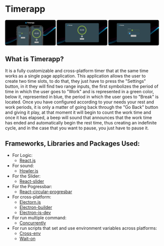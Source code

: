 # Timerapp

![](https://github.com/Andres-Debugger/Timerapp/blob/Development/Mockup/Mockup.png?raw=true)
## What is Timerapp?
It is a fully customizable and cross-platform timer that at the same time works as a single page application. This application allows the user to create two time slots, to do that, they just have to press the "Settings" button, in it they will find two range inputs, the first symbolizes the period of time in which the user goes to "Work" and is represented in a green color, below it, represented in blue, the period in which the user goes to "Break" is located. Once you have configured according to your needs your rest and work periods, it is only a matter of going back through the "Go Back" button and giving it play, at that moment it will begin to count the work time and once it has elapsed, a beep will sound that announces that the work time has ended and automatically begin the rest time, thus creating an indefinite cycle, and in the case that you want to pause, you just have to pause it.
## Frameworks, Libraries and Packages Used:
- For Logic: 
	- [React.js](https://reactjs.org/ "React.js")
- For sound: 
	- [Howler.js](https://howlerjs.com/ "Howler.js") 
- For the Slider: 
	- [React-slider](https://www.npmjs.com/package/react-slider "React-slider")
- For the Pogressbar:
	-  [React-circular-progresbar](https://www.npmjs.com/package/react-circular-progressbar "React-circular-progresbar")
- For cross-platform:
	- [Electorn.js](https://www.electronjs.org/ "Electorn.js")
	- [Electron-builder](https://github.com/electron-userland/electron-builder "Electron-builder")
	- [Electron-is-dev](https://github.com/sindresorhus/electron-is-dev#readme "Electron-is-dev")
- For run multiple command:
	- [Concurrently](https://www.npmjs.com/package/concurrently "Concurrently")
- For run scripts that set and use environment variables across platforms:
	- [Cross-env](https://www.npmjs.com/package/cross-env "Cross-env")
	- [Wait-on](https://www.npmjs.com/package/wait-on "Wait-on")
